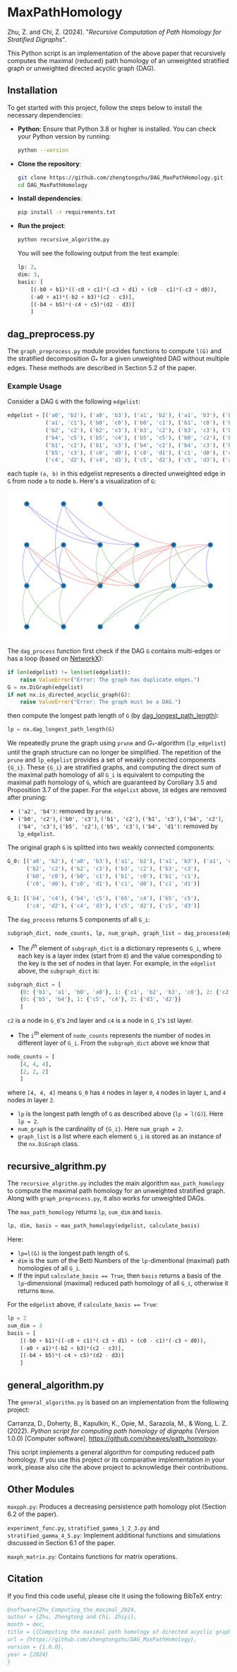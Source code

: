 # MaxPathHomology
Zhu, Z. and Chi, Z. (2024). "*Recursive Computation of Path Homology for Stratified Digraphs*".

This Python script is an implementation of the above paper that recursively computes the maximal (reduced) path homology of an unweighted stratified graph or unweighted directed acyclic graph (DAG).

## Installation
To get started with this project, follow the steps below to install the necessary dependencies:

- **Python**: Ensure that Python 3.8 or higher is installed. You can check your Python version by running:
    ```bash
    python --version
    ```
- **Clone the repository**:
    ```bash
    git clone https://github.com/zhengtongzhu/DAG_MaxPathHomology.git
    cd DAG_MaxPathHomology
    ```
- **Install dependencies**:
    ```bash
    pip install -r requirements.txt
    ```
- **Run the project**:
    ```bash
    python recursive_algorithm.py
    ```

    You will see the following output from the test example:
    ```python
    lp: 2,
    dim: 3,
    basis: [
        [(-b0 + b1)*((-c0 + c1)*(-c3 + d1) + (c0 - c1)*(-c3 + d0)), 
        (-a0 + a1)*(-b2 + b3)*(c2 - c3)], 
        [(-b4 + b5)*(-c4 + c5)*(d2 - d3)]
        ]
    ```

## dag_preprocess.py
The `graph_preprocess.py` module provides functions to compute `l(G)` and the stratified decomposition $G_*$ for a given unweighted DAG without multiple edges. These methods are described in Section 5.2 of the paper.

### Example Usage
Consider a DAG `G` with the following `edgelist`:

```python
edgelist = [('a0', 'b2'), ('a0', 'b3'), ('a1', 'b2'), ('a1', 'b3'), ('b4', 'd1'), 
            ('a1', 'c1'), ('b0', 'c0'), ('b0', 'c1'), ('b1', 'c0'), ('b1', 'c1'), 
            ('b2', 'c2'), ('b2', 'c3'), ('b3', 'c2'), ('b3', 'c3'), ('b4', 'c4'), 
            ('b4', 'c5'), ('b5', 'c4'), ('b5', 'c5'), ('b0', 'c2'), ('b0', 'c3'), 
            ('b1', 'c2'), ('b1', 'c3'), ('b4', 'c2'), ('b4', 'c3'), ('b5', 'c2'), 
            ('b5', 'c3'), ('c0', 'd0'), ('c0', 'd1'), ('c1', 'd0'), ('c1', 'd1'), 
            ('c4', 'd2'), ('c4', 'd3'), ('c5', 'd2'), ('c5', 'd3'), ('a2', 'b4')]
```

each tuple `(a, b)` in this edgelist represents a directed unweighted edge in `G` from node `a` to node `b`. Here's a visualization of `G`:

![G](output/example_G.png)

The `dag_process` function first check if the DAG `G` contains multi-edges or has a loop (based on [NetworkX](https://networkx.org/)):

```python
if len(edgelist) != len(set(edgelist)):
    raise ValueError("Error: The graph has duplicate edges.")
G = nx.DiGraph(edgelist)
if not nx.is_directed_acyclic_graph(G):
    raise ValueError("Error: The graph must be a DAG.")
```

then compute the longest path length of `G` (by [dag_longest_path_length](https://networkx.org/documentation/stable/reference/algorithms/generated/networkx.algorithms.dag.dag_longest_path_length.html#networkx.algorithms.dag.dag_longest_path_length)):

```python
lp = nx.dag_longest_path_length(G)
```

We repeatedly prune the graph using `prune` and $G_*$-algorithm (`lp_edgelist`) until the graph structure can no longer be simplified. The repetition of the `prune` and `lp_edgelist` provides a set of weakly connected components `{G_i}`. These `{G_i}` are stratified graphs, and computing the direct sum of the maximal path homology of all `G_i` is equivalent to computing the maximal path homology of `G`, which are guaranteed by Corollary 3.5 and Proposition 3.7 of the paper. For the `edgelist` above, `10` edges are removed after pruning:

- `('a2', 'b4')`: removed by `prune`.
- `('b0', 'c2')`, `('b0', 'c3')`, `('b1', 'c2')`, `('b1', 'c3')`, `('b4', 'c2')`, `('b4', 'c3')`, `('b5', 'c2')`, `('b5', 'c3')`, `('b4', 'd1')`: removed by `lp_edgelist`.

The original graph `G` is splitted into two weakly connected components:
```python
G_0: [('a0', 'b2'), ('a0', 'b3'), ('a1', 'b2'), ('a1', 'b3'), ('a1', 'c1'),
      ('b2', 'c2'), ('b2', 'c3'), ('b3', 'c2'), ('b3', 'c3'),
      ('b0', 'c0'), ('b0', 'c1'), ('b1', 'c0'), ('b1', 'c1'),
      ('c0', 'd0'), ('c0', 'd1'), ('c1', 'd0'), ('c1', 'd1')]

G_1: [('b4', 'c4'), ('b4', 'c5'), ('b5', 'c4'), ('b5', 'c5'),
      ('c4', 'd2'), ('c4', 'd3'), ('c5', 'd2'), ('c5', 'd3')]
```

The `dag_process` returns 5 components of all `G_i`:

```python
subgraph_dict, node_counts, lp, num_graph, graph_list = dag_process(edgelist)
```

- The $i^{th}$ element of `subgraph_dict` is a dictionary represents `G_i`, where each key is a layer index (start from `0`) and the value corresponding to the key is the set of nodes in that layer. For example, in the `edgelist` above, the `subgraph_dict` is:

```python
subgraph_dict = [
    {0: {'b1', 'a1', 'b0', 'a0'}, 1: {'c1', 'b2', 'b3', 'c0'}, 2: {'c2', 'c3', 'd1', 'd0'}},
    {0: {'b5', 'b4'}, 1: {'c5', 'c4'}, 2: {'d3', 'd2'}}
    ]
```
`c2` is a node in `G_0`'s `2`nd layer and `c4` is a node in `G_1`'s `1`st layer.

- The `i`$^{th}$ element of `node_counts` represents the number of nodes in different layer of `G_i`. From the `subgraph_dict` above we know that

```python
node_counts = [
    [4, 4, 4], 
    [2, 2, 2]
    ]
```
where `[4, 4, 4]` means `G_0` has `4` nodes in layer `0`, `4` nodes in layer `1`, and `4` nodes in layer `2`.

- `lp` is the longest path length of `G` as described above (`lp = l(G)`). Here `lp = 2`.
- `num_graph` is the cardinality of `{G_i}`. Here `num_graph = 2`.
- `graph_list` is a list where each element `G_i` is stored as an instance of the `nx.DiGraph` class.

## recursive_algrithm.py
The `recursive_algrithm.py` includes the main algorithm `max_path_homology` to compute the maximal path homology for an unweighted stratified graph. Along with `graph_preprocess.py`, it also works for unweighted DAGs.

The `max_path_homology` returns `lp`, `sum_dim` and `basis`.
```python
lp, dim, basis = max_path_homology(edgelist, calculate_basis)
```
Here:
- `lp=l(G)` is the longest path length of `G`.
- `dim` is the sum of the Betti Numbers of the `lp`-dimentional (maximal) path homologies of all `G_i`.
- If the input `calculate_basis == True`, then `basis` returns a basis of the `lp`-dimensional (maximal) reduced path homology of all `G_i`, otherwise it returns `None`.

For the `edgelist` above, if `calculate_basis == True`:
```python
lp = 2
sum_dim = 3
basis = [
    [(-b0 + b1)*((-c0 + c1)*(-c3 + d1) + (c0 - c1)*(-c3 + d0)), 
    (-a0 + a1)*(-b2 + b3)*(c2 - c3)], 
    [(-b4 + b5)*(-c4 + c5)*(d2 - d3)]
    ]
```
## general_algorithm.py
The `general_algorithm.py` is based on an implementation from the following project:

Carranza, D., Doherty, B., Kapulkin, K., Opie, M., Sarazola, M., & Wong, L. Z. (2022). *Python script for computing path homology of digraphs* (Version 1.0.0) [Computer software]. https://github.com/sheaves/path_homology.

This script implements a general algorithm for computing reduced path homology. If you use this project or its comparative implementation in your work, please also cite the above project to acknowledge their contributions.

## Other Modules
`maxpph.py`: Produces a decreasing persistence path homology plot (Section 6.2 of the paper).

`experiment_func.py`, `stratified_gamma_1_2_3.py` and `stratified_gamma_4_5.py`: Implement additional functions and simulations discussed in Section 6.1 of the paper.

`maxph_matrix.py`: Contains functions for matrix operations.

## Citation
If you find this code useful, please cite it using the following BibTeX entry:

```bibtex
@software{Zhu_Computing_the_maximal_2024,
author = {Zhu, Zhengtong and Chi, Zhiyi},
month = dec,
title = {{Computing the maximal path homology of directed acyclic graph}},
url = {https://github.com/zhengtongzhu/DAG_MaxPathHomology},
version = {1.0.0},
year = {2024}
}
```